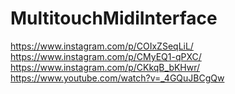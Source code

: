 # MultitouchMidiInterface

https://www.instagram.com/p/COIxZSeqLiL/
https://www.instagram.com/p/CMyEQ1-qPXC/
https://www.instagram.com/p/CKkqB_bKHwr/
https://www.youtube.com/watch?v=_4GQuJBCgQw

